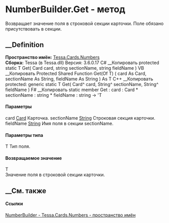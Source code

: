 # NumberBuilder.Get<T> \- метод
Возвращает значение поля в строковой секции карточки. Поле обязано
присутствовать в секции.
## __Definition
 **Пространство имён:** [Tessa.Cards.Numbers](N_Tessa_Cards_Numbers.htm)  
 **Сборка:** Tessa (в Tessa.dll) Версия: 3.6.0.17
C# __Копировать
     protected static T Get<T>(
    	Card card,
    	string sectionName,
    	string fieldName
    )
VB __Копировать
     Protected Shared Function Get(Of T) ( 
    	card As Card,
    	sectionName As String,
    	fieldName As String
    ) As T
C++ __Копировать
     protected:
    generic<typename T>
    static T Get(
    	Card^ card, 
    	String^ sectionName, 
    	String^ fieldName
    )
F# __Копировать
     static member Get : 
            card : Card * 
            sectionName : string * 
            fieldName : string -> 'T 
#### Параметры
card [Card](T_Tessa_Cards_Card.htm)
    Карточка.
sectionName [String](https://learn.microsoft.com/dotnet/api/system.string)
    Строковая секция карточки.
fieldName [String](https://learn.microsoft.com/dotnet/api/system.string)
    Имя поля в секции sectionName.
#### Параметры типа
T
    Тип поля.
#### Возвращаемое значение
T  
Значение поля в строковой секции карточки.
##  __См. также
#### Ссылки
[NumberBuilder - ](T_Tessa_Cards_Numbers_NumberBuilder.htm)
[Tessa.Cards.Numbers - пространство имён](N_Tessa_Cards_Numbers.htm)
